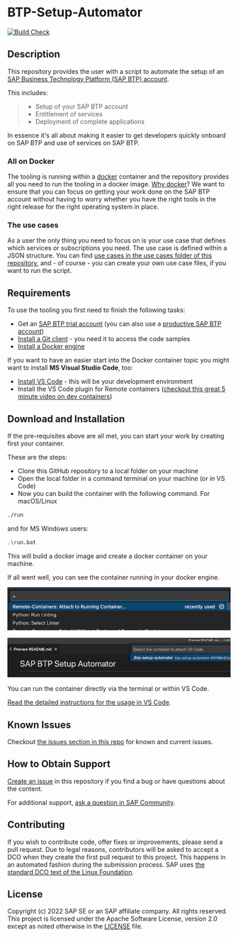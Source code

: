# BTP-Setup-Automator
<!--- Register repository https://api.reuse.software/register, then add REUSE badge:
[![REUSE status](https://api.reuse.software/badge/github.com/SAP-samples/REPO-NAME)](https://api.reuse.software/info/github.com/SAP-samples/REPO-NAME)
-->

[![Build Check](https://github.com/SAP-samples/btp-setup-automator/actions/workflows/build-quality-check.yml/badge.svg?branch=main)](https://github.com/SAP-samples/btp-setup-automator/actions/workflows/build-quality-check.yml)

## Description

This repository provides the user with a script to automate the setup of an [SAP Business Technology Platform (SAP BTP) account](https://account.hana.ondemand.com/).

This includes:  

> - Setup of your SAP BTP account
> - Entitlement of services
> - Deployment of complete applications

In essence it's all about making it easier to get developers quickly onboard on SAP BTP and use of services on SAP BTP.

### All on Docker

The tooling is running within a [docker](https://www.docker.com/) container and the repository provides all you need to run the tooling in a docker image.
[Why docker](https://www.docker.com/why-docker)? We want to ensure that you can focus on getting your work done on the SAP BTP account without having to worry whether you have the right tools in the right release for the right operating system in place.

### The use cases

As a user the only thing you need to focus on is your use case that defines which services or subscriptions you need. The use case is defined within a JSON structure. You can find [use cases in the use cases folder of this repository](usecases/), and - of course - you can create your own use case files, if you want to run the script.

## Requirements

To use the tooling you first need to finish the following tasks:

- Get an [SAP BTP trial account](https://cockpit.hanatrial.ondemand.com/trial/#/home/trial) (you can also use a [productive SAP BTP account](https://account.hana.ondemand.com/#/home/welcome))
- [Install a Git client](https://git-scm.com/downloads) - you need it to access the code samples
- [Install a Docker engine](https://docs.docker.com/desktop/)

If you want to have an easier start into the Docker container topic you might want to install **MS Visual Studio Code**, too:

- [Install VS Code](https://code.visualstudio.com/download) - this will be your development environment
- Install the VS Code plugin for Remote containers ([checkout this great 5 minute video on dev containers](https://www.youtube.com/watch?v=Uvf2FVS1F8k))

## Download and Installation

If the pre-requisites above are all met, you can start your work by creating first your container.

These are the steps:

- Clone this GitHub repository to a local folder on your machine
- Open the local folder in a command terminal on your machine (or in VS Code)
- Now you can build the container with the following command. For macOS/Linux

```bash
./run
```

and for MS Windows users:

```bash
.\run.bat
```

This will build a docker image and create a docker container on your machine.

If all went well, you can see the container running in your docker engine.

![command in VS Code to attach it to a running container](docs/pics/quick-guide-step00.png)

![select running container in VS Code](docs/pics/quick-guide-step01.png)

You can run the container directly via the terminal or within VS Code.

[Read the detailed instructions for the usage in VS Code](docs/vscode.md).

## Known Issues

Checkout [the issues section in this repo](https://github.com/SAP-samples/btp-setup-automator/issues) for known and current issues.

## How to Obtain Support

[Create an issue](https://github.com/SAP-samples/btp-setup-automator/issues) in this repository if you find a bug or have questions about the content.

For additional support, [ask a question in SAP Community](https://answers.sap.com/questions/ask.html).

## Contributing

If you wish to contribute code, offer fixes or improvements, please send a pull request. Due to legal reasons, contributors will be asked to accept a DCO when they create the first pull request to this project. This happens in an automated fashion during the submission process. SAP uses [the standard DCO text of the Linux Foundation](https://developercertificate.org/).

## License

Copyright (c) 2022 SAP SE or an SAP affiliate company. All rights reserved. This project is licensed under the Apache Software License, version 2.0 except as noted otherwise in the [LICENSE](LICENSES/Apache-2.0.txt) file.
